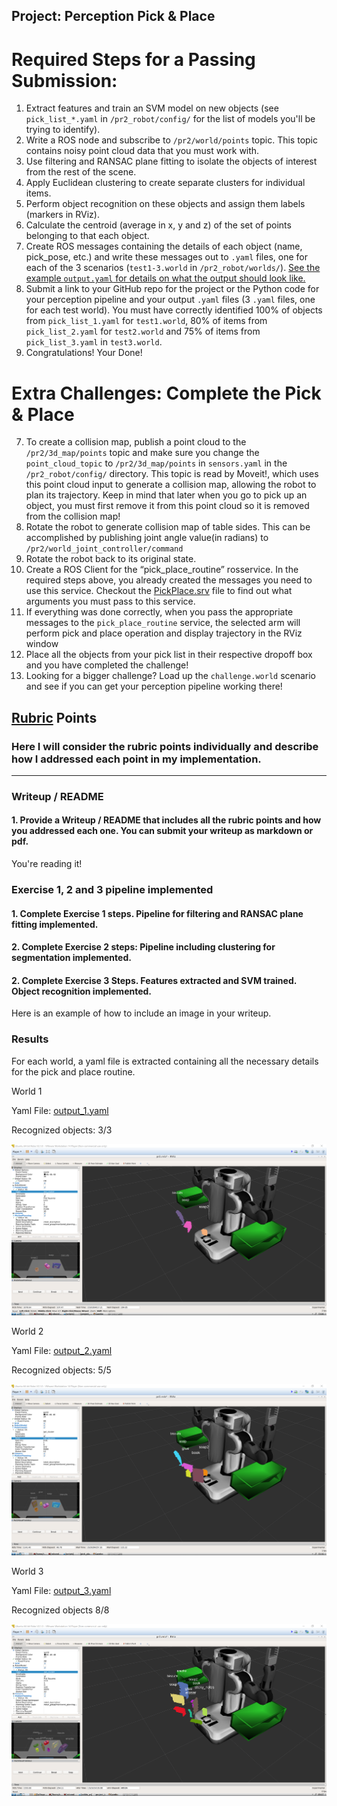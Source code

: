 ## Project: Perception Pick & Place

[//]: # (Image References)

[image1]: ./misc/figure_1.png
[image2]: ./misc/figure_2.png
[image3]: ./misc/world1.png
[image4]: ./misc/world2.png
[image5]: ./misc/world3.png

# Required Steps for a Passing Submission:
1. Extract features and train an SVM model on new objects (see `pick_list_*.yaml` in `/pr2_robot/config/` for the list of models you'll be trying to identify). 
2. Write a ROS node and subscribe to `/pr2/world/points` topic. This topic contains noisy point cloud data that you must work with.
3. Use filtering and RANSAC plane fitting to isolate the objects of interest from the rest of the scene.
4. Apply Euclidean clustering to create separate clusters for individual items.
5. Perform object recognition on these objects and assign them labels (markers in RViz).
6. Calculate the centroid (average in x, y and z) of the set of points belonging to that each object.
7. Create ROS messages containing the details of each object (name, pick_pose, etc.) and write these messages out to `.yaml` files, one for each of the 3 scenarios (`test1-3.world` in `/pr2_robot/worlds/`).  [See the example `output.yaml` for details on what the output should look like.](https://github.com/udacity/RoboND-Perception-Project/blob/master/pr2_robot/config/output.yaml)  
8. Submit a link to your GitHub repo for the project or the Python code for your perception pipeline and your output `.yaml` files (3 `.yaml` files, one for each test world).  You must have correctly identified 100% of objects from `pick_list_1.yaml` for `test1.world`, 80% of items from `pick_list_2.yaml` for `test2.world` and 75% of items from `pick_list_3.yaml` in `test3.world`.
9. Congratulations!  Your Done!

# Extra Challenges: Complete the Pick & Place
7. To create a collision map, publish a point cloud to the `/pr2/3d_map/points` topic and make sure you change the `point_cloud_topic` to `/pr2/3d_map/points` in `sensors.yaml` in the `/pr2_robot/config/` directory. This topic is read by Moveit!, which uses this point cloud input to generate a collision map, allowing the robot to plan its trajectory.  Keep in mind that later when you go to pick up an object, you must first remove it from this point cloud so it is removed from the collision map!
8. Rotate the robot to generate collision map of table sides. This can be accomplished by publishing joint angle value(in radians) to `/pr2/world_joint_controller/command`
9. Rotate the robot back to its original state.
10. Create a ROS Client for the “pick_place_routine” rosservice.  In the required steps above, you already created the messages you need to use this service. Checkout the [PickPlace.srv](https://github.com/udacity/RoboND-Perception-Project/tree/master/pr2_robot/srv) file to find out what arguments you must pass to this service.
11. If everything was done correctly, when you pass the appropriate messages to the `pick_place_routine` service, the selected arm will perform pick and place operation and display trajectory in the RViz window
12. Place all the objects from your pick list in their respective dropoff box and you have completed the challenge!
13. Looking for a bigger challenge?  Load up the `challenge.world` scenario and see if you can get your perception pipeline working there!

## [Rubric](https://review.udacity.com/#!/rubrics/1067/view) Points
### Here I will consider the rubric points individually and describe how I addressed each point in my implementation.  

---
### Writeup / README

#### 1. Provide a Writeup / README that includes all the rubric points and how you addressed each one.  You can submit your writeup as markdown or pdf.  

You're reading it!

### Exercise 1, 2 and 3 pipeline implemented
#### 1. Complete Exercise 1 steps. Pipeline for filtering and RANSAC plane fitting implemented.

#### 2. Complete Exercise 2 steps: Pipeline including clustering for segmentation implemented.  

#### 2. Complete Exercise 3 Steps.  Features extracted and SVM trained.  Object recognition implemented.
Here is an example of how to include an image in your writeup.



### Results

For each world, a yaml file is extracted containing all the necessary details for the pick and place routine.

World 1 

Yaml File: [output_1.yaml](https://github.com/aaman-ee/RoboND/blob/master/Third%20Project%20Submission/output_1.yaml)

Recognized objects: 3/3

![alt text][image3]

World 2

Yaml File: [output_2.yaml](https://github.com/aaman-ee/RoboND/blob/master/Third%20Project%20Submission/output_2.yaml)

Recognized objects: 5/5

![alt text][image4]

World 3

Yaml File: [output_3.yaml](https://github.com/aaman-ee/RoboND/blob/master/Third%20Project%20Submission/output_3.yaml)

Recognized objects 8/8

![alt text][image5]
 



